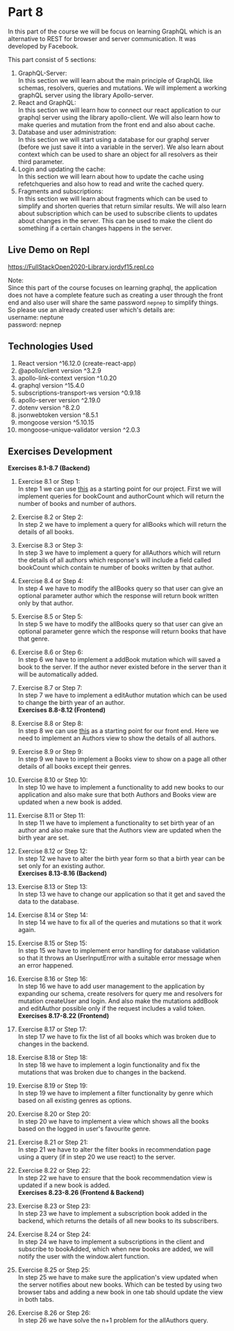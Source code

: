 # Part 8
In this part of the course we will be focus on learning GraphQL which is an alternative to REST for browser and server communication. It was developed by Facebook.  
  
This part consist of 5 sections:  
1. GraphQL-Server:  
In this section we will learn about the main principle of GraphQL like schemas, resolvers, queries and mutations. We will implement a working graphQL server using the library Apollo-server. 
2. React and GraphQL:  
In this section we will learn how to connect our react application to our graphql server using the library apollo-client. We will also learn how to make queries and mutation from the front end and also about cache.
3. Database and user administration:  
In this section we will start using a database for our graphql server (before we just save it into a variable in the server). We also learn about context which can be used to share an object for all resolvers as their third parameter.
4. Login and updating the cache:  
In this section we will learn about how to update the cache using refetchqueries and also how to read and write the cached query.
5. Fragments and subscriptions:  
In this section we will learn about fragments which can be used to simplify and shorten queries that return similar results. We will also learn about subscription which can be used to subscribe clients to updates about changes in the server. This can be used to make the client do something if a certain changes happens in the server.

## Live Demo on Repl
https://FullStackOpen2020-Library.jordyf15.repl.co
  
Note:  
Since this part of the course focuses on learning graphql, the application does not have a complete feature such as creating a user through the front end and also user will share the same password `nepnep` to simplify things. So please use an already created user which's details are:  
username: neptune  
password: nepnep  

## Technologies Used
1. React version ^16.12.0 (create-react-app)
2. @apollo/client version ^3.2.9
3. apollo-link-context version ^1.0.20
4. graphql version ^15.4.0
5. subscriptions-transport-ws version ^0.9.18
6. apollo-server version ^2.19.0
7. dotenv version ^8.2.0
8. jsonwebtoken version ^8.5.1
9. mongoose version ^5.10.15
10. mongoose-unique-validator version ^2.0.3

## Exercises Development
**Exercises 8.1-8.7 (Backend)**
1. Exercise 8.1 or Step 1:  
In step 1 we can use [this](https://github.com/fullstack-hy2020/misc/blob/master/library-backend.js) as a starting point for our project. First we will implement queries for bookCount and authorCount which will return the number of books and number of authors.
2. Exercise 8.2 or Step 2:  
In step 2 we have to implement a query for allBooks which will return the details of all books.
3. Exercise 8.3 or Step 3:  
In step 3 we have to implement a query for allAuthors which will return the details of all authors which response's will include a field called bookCount which contain te number of books written by that author.
4. Exercise 8.4 or Step 4:  
In step 4 we have to modify the allBooks query so that user can give an optional parameter author which the response will return book written only by that author.
5. Exercise 8.5 or Step 5:  
In step 5 we have to modify the allBooks query so that user can give an optional parameter genre which the response will return books that have that genre.
6. Exercise 8.6 or Step 6:  
In step 6 we have to implement a addBook mutation which will saved a book to the server. If the author never existed before in the server than it will be automatically added.
7. Exercise 8.7 or Step 7:  
In step 7 we have to implement a editAuthor mutation which can be used to change the birth year of an author.  
**Exercises 8.8-8.12 (Frontend)**  

8. Exercise 8.8 or Step 8:  
In step 8 we can use [this](https://github.com/fullstack-hy2020/library-frontend) as a starting point for our front end. Here we need to implement an Authors view to show the details of all authors.
9. Exercise 8.9 or Step 9:  
In step 9 we have to implement a Books view to show on a page all other details of all books except their genres.
10. Exercise 8.10 or Step 10:  
In step 10 we have to implement a functionality to add new books to our application and also make sure that both Authors and Books view are updated when a new book is added.
11. Exercise 8.11 or Step 11:  
In step 11 we have to implement a functionality to set birth year of an author and also make sure that the Authors view are updated when the birth year are set.
12. Exercise 8.12 or Step 12:  
In step 12 we have to alter the birth year form so that a birth year can be set only for an existing author.  
**Exercises 8.13-8.16 (Backend)**  

13. Exercise 8.13 or Step 13:  
In step 13 we have to change our application so that it get and saved the data to the database.
14. Exercise 8.14 or Step 14:  
In step 14 we have to fix all of the queries and mutations so that it work again.
15. Exercise 8.15 or Step 15:  
In step 15 we have to implement error handling for database validation so that it throws an UserInputError with a suitable error message when an error happened.
16. Exercise 8.16 or Step 16:  
In step 16 we have to add user management to the application by expanding our schema, create resolvers for query me and resolvers for mutation createUser and login. And also make the mutations addBook and editAuthor possible only if the request includes a valid token.  
**Exercises 8.17-8.22 (Frontend)**  

17. Exercise 8.17 or Step 17:  
In step 17 we have to fix the list of all books which was broken due to changes in the backend.
18. Exercise 8.18 or Step 18:  
In step 18 we have to implement a login functionality and fix the mutations that was broken due to changes in the backend.
19. Exercise 8.19 or Step 19:  
In step 19 we have to implement a filter functionality by genre which based on all existing genres as options.
20. Exercise 8.20 or Step 20:  
In step 20 we have to implement a view which shows all the books based on the logged in user's favourite genre.
21. Exercise 8.21 or Step 21:  
In step 21 we have to alter the filter books in recommendation page using a query (if in step 20 we use react) to the server.
22. Exercise 8.22 or Step 22:  
In step 22 we have to ensure that the book recommendation view is updated if a new book is added.  
**Exercises 8.23-8.26 (Frontend & Backend)**  

23. Exercise 8.23 or Step 23:  
In step 23 we have to implement a subscription book added in the backend, which returns the details of all new books to its subscribers.  
24. Exercise 8.24 or Step 24:  
In step 24 we have to implement a subscriptions in the client and subscribe to bookAdded, which when new books are added, we will notify the user with the window.alert function.
25. Exercise 8.25 or Step 25:  
In step 25 we have to make sure the application's view updated when the server notifies about new books. Which can be tested by using two browser tabs and adding a new book in one tab should update the view in both tabs.
26. Exercise 8.26 or Step 26:  
In step 26 we have solve the n+1 problem for the allAuthors query.